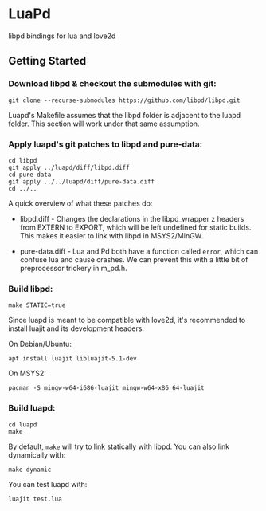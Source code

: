 # LuaPd
libpd bindings for lua and love2d

## Getting Started

### Download libpd & checkout the submodules with git:

    git clone --recurse-submodules https://github.com/libpd/libpd.git

Luapd's Makefile assumes that the libpd folder is adjacent to the luapd folder. This section will work under that same assumption.

### Apply luapd's git patches to libpd and pure-data:

    cd libpd
    git apply ../luapd/diff/libpd.diff
    cd pure-data
    git apply ../../luapd/diff/pure-data.diff
    cd ../..

A quick overview of what these patches do:

- libpd.diff - Changes the declarations in the libpd_wrapper z headers from EXTERN to EXPORT, which will be left undefined for static builds. This makes it easier to link with libpd in MSYS2/MinGW.

- pure-data.diff - Lua and Pd both have a function called `error`, which can confuse lua and cause crashes. We can prevent this with a little bit of preprocessor trickery in m_pd.h.

### Build libpd:

    make STATIC=true

Since luapd is meant to be compatible with love2d, it's recommended to install luajit and its development headers.

On Debian/Ubuntu:

    apt install luajit libluajit-5.1-dev

On MSYS2:

    pacman -S mingw-w64-i686-luajit mingw-w64-x86_64-luajit

### Build luapd:

    cd luapd
    make

By default, `make` will try to link statically with libpd. You can also link dynamically with:

    make dynamic

You can test luapd with:

    luajit test.lua
